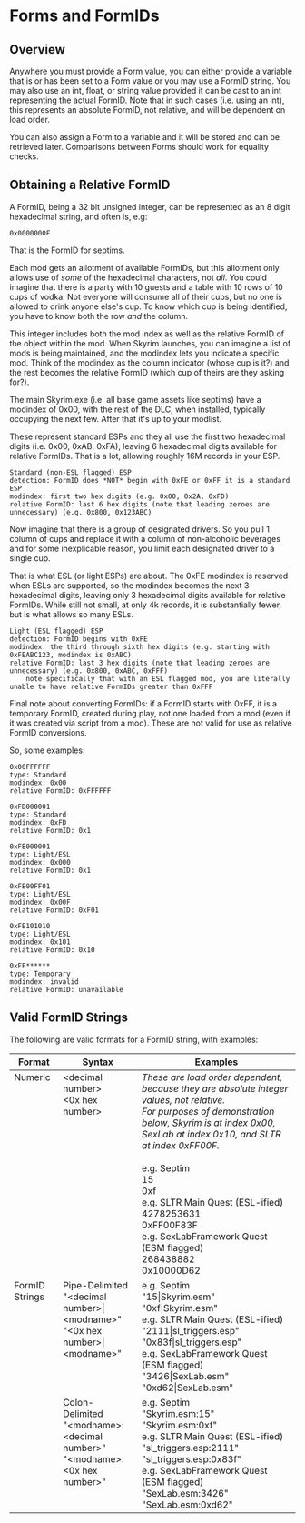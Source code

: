 # Forms and FormIDs

## Overview

Anywhere you must provide a Form value, you can either provide a variable that is or has been set to a Form value or you may use a FormID string. You may also use an int, float, or string value provided it can be cast to an int representing the actual FormID. Note that in such cases (i.e. using an int), this represents an absolute FormID, not relative, and will be dependent on load order.

You can also assign a Form to a variable and it will be stored and can be retrieved later. Comparisons between Forms should work for equality checks.

## Obtaining a Relative FormID
A FormID, being a 32 bit unsigned integer, can be represented as an 8 digit hexadecimal string, and often is, e.g:
    
    0x0000000F

That is the FormID for septims.

Each mod gets an allotment of available FormIDs, but this allotment only allows use of *some* of the hexadecimal characters, not *all*. You could imagine that there is a party with 10 guests and a table with 10 rows of 10 cups of vodka. Not everyone will consume all of their cups, but no one is allowed to drink anyone else's cup. To know which cup is being identified, you have to know both the row *and* the column.

This integer includes both the mod index as well as the relative FormID of the object within the mod. When Skyrim launches, you can imagine a list of mods is being maintained, and the modindex lets you indicate a specific mod. Think of the modindex as the column indicator (whose cup is it?) and the rest becomes the relative FormID (which cup of theirs are they asking for?).

The main Skyrim.exe (i.e. all base game assets like septims) have a modindex of 0x00, with the rest of the DLC, when installed, typically occupying the next few. After that it's up to your modlist.

These represent standard ESPs and they all use the first two hexadecimal digits (i.e. 0x00, 0xAB, 0xFA), leaving 6 hexadecimal digits available for relative FormIDs. That is a lot, allowing roughly 16M records in your ESP.

    Standard (non-ESL flagged) ESP
    detection: FormID does *NOT* begin with 0xFE or 0xFF it is a standard ESP
    modindex: first two hex digits (e.g. 0x00, 0x2A, 0xFD)
    relative FormID: last 6 hex digits (note that leading zeroes are unnecessary) (e.g. 0x800, 0x123ABC)

Now imagine that there is a group of designated drivers. So you pull 1 column of cups and replace it with a column of non-alcoholic beverages and for some inexplicable reason, you limit each designated driver to a single cup. 

That is what ESL (or light ESPs) are about. The 0xFE modindex is reserved when ESLs are supported, so the modindex becomes the next 3 hexadecimal digits, leaving only 3 hexadecimal digits available for relative FormIDs. While still not small, at only 4k records, it is substantially fewer, but is what allows so many ESLs.

    Light (ESL flagged) ESP
    detection: FormID begins with 0xFE
    modindex: the third through sixth hex digits (e.g. starting with 0xFEABC123, modindex is 0xABC)
    relative FormID: last 3 hex digits (note that leading zeroes are unnecessary) (e.g. 0x800, 0xABC, 0xFFF)
        note specifically that with an ESL flagged mod, you are literally unable to have relative FormIDs greater than 0xFFF

Final note about converting FormIDs: if a FormID starts with 0xFF, it is a temporary FormID, created during play, not one loaded from a mod (even if it was created via script from a mod). These are not valid for use as relative FormID conversions.

So, some examples:

    0x00FFFFFF
    type: Standard
    modindex: 0x00
    relative FormID: 0xFFFFFF

    0xFD000001
    type: Standard
    modindex: 0xFD
    relative FormID: 0x1

    0xFE000001
    type: Light/ESL
    modindex: 0x000
    relative FormID: 0x1

    0xFE00FF01
    type: Light/ESL
    modindex: 0x00F
    relative FormID: 0xF01

    0xFE101010
    type: Light/ESL
    modindex: 0x101
    relative FormID: 0x10

    0xFF******
    type: Temporary
    modindex: invalid
    relative FormID: unavailable

## Valid FormID Strings
The following are valid formats for a FormID string, with examples:

<table>
<thead valign="top">
<tr><th>Format</th><th>Syntax</th><th>Examples</th></tr>
</thead>
<tbody valign="top" align="left">
<tr>
    <td>Numeric</td>
    <td>&lt;decimal number&gt;<br>&lt;0x hex number&gt;</td>
    <td>
    <i>These are load order dependent, because they are absolute integer values, not relative.<br>
    For purposes of demonstration below, Skyrim is at index 0x00, SexLab at index 0x10, and SLTR at index 0xFF00F.</i><br>
    <br>
    e.g. Septim<br>
    15<br>
    0xf<br>
    e.g. SLTR Main Quest (ESL-ified)<br>
    4278253631<br>
    0xFF00F83F<br>
    e.g. SexLabFramework Quest (ESM flagged)<br>
    268438882<br>
    0x10000D62
    </td>
</tr>
<tr>
    <td rowspan="2">FormID Strings
    </td>
    <td>
    Pipe-Delimited<br>
    "&lt;decimal number&gt;|&lt;modname&gt;"<br>
    "&lt;0x hex number&gt;|&lt;modname&gt;"
    </td>
    <td>
    e.g. Septim<br>
    "15|Skyrim.esm"<br>
    "0xf|Skyrim.esm"<br>
    e.g. SLTR Main Quest (ESL-ified)<br>
    "2111|sl_triggers.esp"<br>
    "0x83f|sl_triggers.esp"<br>
    e.g. SexLabFramework Quest (ESM flagged)<br>
    "3426|SexLab.esm"<br>
    "0xd62|SexLab.esm"
    </td>
</tr>
<tr>
    <td>
    Colon-Delimited<br>
    "&lt;modname&gt;:&lt;decimal number&gt;"<br>
    "&lt;modname&gt;:&lt;0x hex number&gt;"
    </td>
    <td>
    e.g. Septim<br>
    "Skyrim.esm:15"<br>
    "Skyrim.esm:0xf"<br>
    e.g. SLTR Main Quest (ESL-ified)<br>
    "sl_triggers.esp:2111"<br>
    "sl_triggers.esp:0x83f"<br>
    e.g. SexLabFramework Quest (ESM flagged)<br>
    "SexLab.esm:3426"<br>
    "SexLab.esm:0xd62"
    </td>
</tr>
</tbody>
</table>

